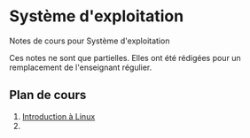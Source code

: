# Système d'exploitation
Notes de cours pour Système d'exploitation

Ces notes ne sont que partielles. Elles ont été rédigées pour un remplacement de l'enseignant régulier.

## Plan de cours
1. [Introduction à Linux](c01_intro/readme.md)
2. 

